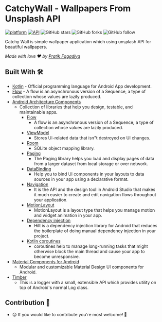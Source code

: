 # CatchyWall - Wallpapers From Unsplash API

[![platform](https://img.shields.io/badge/Platform-Android-brightgreen)](https://www.android.com)    [![API](https://img.shields.io/badge/API-21%2B-brightgreen.svg?style=flat)](https://android-arsenal.com/api?level=21)    ![GitHub stars](https://img.shields.io/github/stars/PratikFagadiya/CatchyWall?style=social)    ![GitHub forks](https://img.shields.io/github/forks/PratikFagadiya/CatchyWall?label=Fork&style=social)    ![GitHub follow](https://img.shields.io/github/followers/PratikFagadiya?label=Follow&style=social)

Catchy Wall is simple wallpaper application which using unsplash API for beautiful wallpapers.

*Made with love ❤️ by [Pratik Fagadiya](https://github.com/PratikFagadiya)*

## Built With 🛠

- [Kotlin](https://kotlinlang.org/) - Official programming language for Android App development.
- [Flow](https://kotlinlang.org/docs/reference/coroutines/flow.html) - A flow is an asynchronous
  version of a Sequence, a type of collection whose values are lazily produced.
- [Android Architecture Components](https://developer.android.com/topic/libraries/architecture) 
  - Collection of libraries that help you design, testable, and maintainable apps.
      - [Flow](https://kotlinlang.org/docs/reference/coroutines/flow.html) 
          - A flow is an asynchronous version of a Sequence, a type of collection whose values are lazily produced.
      - [ViewModel](https://developer.android.com/topic/libraries/architecture/viewmodel) 
          - Stores UI-related data that isn"t destroyed on UI changes.
      - [Room](https://developer.android.com/topic/libraries/architecture/room) 
          - SQLite object mapping library.
      - [Paging](https://developer.android.com/topic/libraries/architecture/paging/v3-overview) 
          - The Paging library helps you load and display pages of data from a larger dataset from local storage or over network.
      - [DataBinding](https://developer.android.com/topic/libraries/data-binding) 
          - Help you to bind UI components in your layouts to data sources in your app using a declarative format.
      - [Navigation](https://developer.android.com/guide/navigation) 
          - It is the API and the design tool in Android Studio that makes it much easier to create and edit navigation flows throughout your application.
      - [MotionLayout](https://developer.android.com/develop/ui/views/animations/motionlayout#:~:text=MotionLayout%20is%20a%20layout%20type,compatible%20to%20API%20level%2014.)
          - MotionLayout is a layout type that helps you manage motion and widget animation in your app.
      - [Dependency injection](https://developer.android.com/training/dependency-injection/hilt-android)
          - Hilt is a dependency injection library for Android that reduces the boilerplate of doing manual dependency injection in your project.
      - [Kotlin coroutines](https://developer.android.com/kotlin/coroutines#:~:text=A%20coroutine%20is%20a%20concurrency,established%20concepts%20from%20other%20languages.)
          - coroutines help to manage long-running tasks that might otherwise block the main thread and cause your app to become unresponsive.
- [Material Components for Android](https://github.com/material-components/material-components-android)
    - Modular and customizable Material Design UI components for Android.
- [Timber](https://github.com/JakeWharton/timber) 
    - This is a logger with a small, extensible API which provides utility on top of Android's normal Log class.

## Contribution 🤝

- 😍 If you would like to contribute you're most welcome! 💛